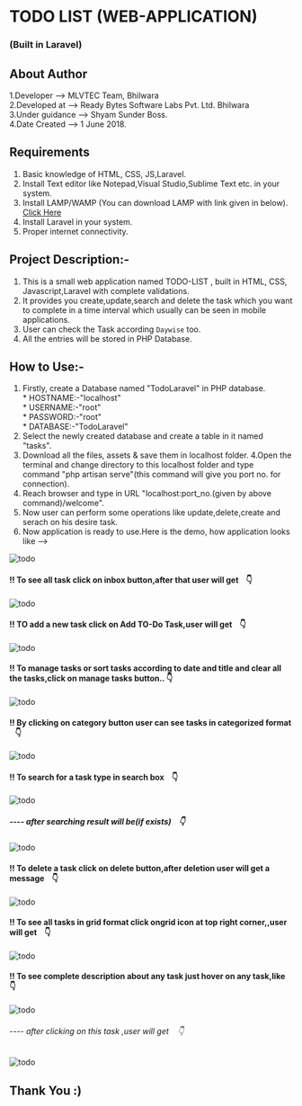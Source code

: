 # TODO LIST (WEB-APPLICATION) 
### (Built in Laravel)

## About Author
1.Developer --> MLVTEC Team, Bhilwara  
2.Developed at --> Ready Bytes Software Labs Pvt. Ltd. Bhilwara  
3.Under guidance --> Shyam Sunder Boss.  
4.Date Created -->    1 June 2018.  

## Requirements

1. Basic knowledge of HTML, CSS, JS,Laravel.
2. Install Text editor like Notepad,Visual Studio,Sublime Text etc. in your system. 
3. Install LAMP/WAMP (You can download LAMP with link given in below).
  [Click Here](https://www.digitalocean.com/community/tutorials/how-to-install-linux-apache-mysql-php-lamp-stack-on-ubuntu-14-04)
4. Install Laravel in your system.
5. Proper internet connectivity.

## Project Description:-

 1. This is a small web application named TODO-LIST , built in HTML, CSS, Javascript,Laravel with complete validations.    
 2. It provides you create,update,search and delete the task which you want to complete in a time interval which usually can be seen in mobile applications.   
 3. User can check the Task according `Daywise` too.
 4. All the entries will be stored in PHP Database.
 
 ## How to Use:-  
 
 1. Firstly, create a Database named "TodoLaravel" in PHP database.  
		* HOSTNAME:-"localhost"    
		* USERNAME:-"root"     
	        * PASSWORD:-"root"    
		* DATABASE:-"TodoLaravel"   
2. Select the newly created database and create a table in it named "tasks".
3. Download all the files, assets & save them in localhost folder.
4.Open the terminal and change directory to this localhost folder and type command "php artisan serve"(this command will give you port no. for connection). 
5. Reach browser and type in URL "localhost:port_no.(given by above command)/welcome".
6. Now user can perform some operations like update,delete,create and serach on his desire task.  
7. Now application is ready to use.Here is the demo, how application looks like -->  

![todo](https://github.com/Nehasoni988/Web-Apps/blob/master/TodoList_using_Laravel/screenshot(welcome).png)

#### !!  To see all task click on inbox button,after that user will get &nbsp;&nbsp; :point_down: 

![todo](https://github.com/Nehasoni988/Web-Apps/blob/master/TodoList_using_Laravel/screenshot(inbox).png)

 
#### !!  TO add a new task click on Add TO-Do Task,user will get &nbsp;&nbsp;   :point_down:  

![todo](https://github.com/Nehasoni988/Web-Apps/blob/master/TodoList_using_Laravel/screenshot(create).png)

#### !!  To manage tasks or sort tasks according to date and title and clear all the tasks,click on manage tasks button.. :point_down:  

![todo](https://github.com/Nehasoni988/Web-Apps/blob/master/TodoList_using_Laravel/screenshot(manage).png)

#### !!  By clicking on category button user can see tasks in categorized format &nbsp;&nbsp; :point_down: 

![todo](https://github.com/Nehasoni988/Web-Apps/blob/master/TodoList_using_Laravel/screenshot(category).png) 

#### !!  To search for a task type in search box &nbsp;&nbsp; :point_down: 

![todo](https://github.com/Nehasoni988/Web-Apps/blob/master/TodoList_using_Laravel/screenshot(search).png)
##### ----  after searching result will be(if exists) &nbsp;&nbsp; :point_down:  
![todo](https://github.com/Nehasoni988/Web-Apps/blob/master/TodoList_using_Laravel/screenshot(sresult).png)

#### !!  To delete a task click on delete button,after deletion user will get a message &nbsp;&nbsp; :point_down:  

![todo](https://github.com/Nehasoni988/Web-Apps/blob/master/TodoList_using_Laravel/screenshot(delete).png)

#### !!  To see all tasks in grid format click ongrid icon at top right corner,,user will get &nbsp;&nbsp;  :point_down: 

![todo](https://github.com/Nehasoni988/Web-Apps/blob/master/TodoList_using_Laravel/screenshot(grid).png)

#### !!  To see complete description about any task just hover on any task,like  &nbsp;&nbsp; :point_down:

![todo](https://github.com/Nehasoni988/Web-Apps/blob/master/TodoList_using_Laravel/screenshot(hover).png)
###### ----  after clicking on this task ,user will get &nbsp;&nbsp;  :point_down:

![todo](https://github.com/Nehasoni988/Web-Apps/blob/master/TodoList_using_Laravel/screenshot(detail).png)  

## Thank You :)
